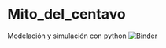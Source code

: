# Mito_del_centavo
Modelación y simulación con python
[![Binder](https://mybinder.org/badge.svg)](https://mybinder.org/v2/gh/Mito_del_centavo/Mito_del_centavo_1.ipynb/master)
